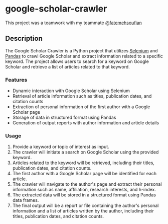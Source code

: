 # google-scholar-crawler

This project was a teamwork with my teammate [@fatemehsoufian](https://github.com/fatemehsoufian)

## Description

The Google Scholar Crawler is a Python project that utilizes [Selenium](https://www.selenium.dev/) and [Pandas](https://pandas.pydata.org/) to crawl Google Scholar and extract information related to a specific keyword. The project allows users to search for a keyword on Google Scholar and retrieve a list of articles related to that keyword.

### Features

- Dynamic interaction with Google Scholar using Selenium
- Retrieval of article information such as titles, publication dates, and citation counts
- Extraction of personal information of the first author with a Google Scholar page
- Storage of data in structured format using Pandas
- Generation of output reports with author information and article details

### Usage

1. Provide a keyword or topic of interest as input.
2. The crawler will initiate a search on Google Scholar using the provided keyword.
3. Articles related to the keyword will be retrieved, including their titles, publication dates, and citation counts.
4. The first author with a Google Scholar page will be identified for each article.
5. The crawler will navigate to the author's page and extract their personal information such as name, affiliation, research interests, and h-index.
6. The extracted data will be stored in a structured format using Pandas data frames.
7. The final output will be a report or file containing the author's personal information and a list of articles written by the author, including their titles, publication dates, and citation counts.
